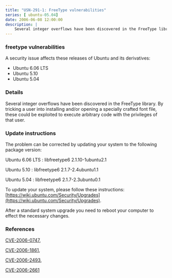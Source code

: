 ```yaml
---
title: "USN-291-1: FreeType vulnerabilities"
series: [ ubuntu-05.04]
date: 2006-06-08 12:00:00
description: |
    Several integer overflows have been discovered in the FreeType library. By tricking a user into installing and/or opening a specially crafted font file, these could be exploited to execute arbitrary code with the privileges of that user.
--- 
```

 
### freetype vulnerabilities

A security issue affects these releases of Ubuntu and its derivatives:

* Ubuntu 6.06 LTS
* Ubuntu 5.10
* Ubuntu 5.04

### Details

Several integer overflows have been discovered in the FreeType library. By tricking a user into installing and/or opening a specially crafted font file, these could be exploited to execute arbitrary code with the privileges of that user.

### Update instructions

The problem can be corrected by updating your system to the following package version:

Ubuntu 6.06 LTS
 : libfreetype6 <span>2.1.10-1ubuntu2.1</span>

Ubuntu 5.10
 : libfreetype6 <span>2.1.7-2.4ubuntu1.1</span>

Ubuntu 5.04
 : libfreetype6 <span>2.1.7-2.3ubuntu0.1</span>

To update your system, please follow these instructions: [https://wiki.ubuntu.com/Security/Upgrades](https://wiki.ubuntu.com/Security/Upgrades).

After a standard system upgrade you need to reboot your computer to effect the necessary changes.

### References

 [CVE-2006-0747](http://people.ubuntu.com/~ubuntu-security/cve/CVE-2006-0747), 

 [CVE-2006-1861](http://people.ubuntu.com/~ubuntu-security/cve/CVE-2006-1861), 

 [CVE-2006-2493](http://people.ubuntu.com/~ubuntu-security/cve/CVE-2006-2493), 

 [CVE-2006-2661](http://people.ubuntu.com/~ubuntu-security/cve/CVE-2006-2661)
 
